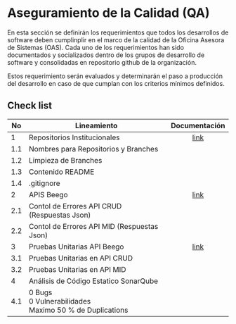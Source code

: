 # Aseguramiento de la Calidad (QA)

En esta sección se definirán los requerimientos que todos los desarrollos de software deben cumplinplir en el marco de la calidad de la Oficina Asesora de Sistemas (OAS). Cada uno de los requerimientos han sido documentados y socializados dentro de los grupos de desarrollo de software y consolidadas en repositorio github de la organización.   

Estos requerimiento serán evaluados y determinarán el paso a producción del desarrollo en caso de que cumplan con los criterios mínimos definidos.

## Check list

No |Lineamiento | Documentación
--- | --- | :---:
1 | Repositorios Institucionales | [link](https://github.com/udistrital/introduccion_oas#2-repositorios-institucionales-herb)
1.1 | Nombres para Repositorios y Branches |
1.2 | Limpieza de Branches |
1.3 | Contenido README |
1.4 | .gitignore |
2 | APIS Beego | [link](https://github.com/udistrital/introduccion_oas#5-apis-beego-mortar_board)
2.1 | Contol de Errores API CRUD (Respuestas Json) |
2.2 | Contol de Errores API MID (Respuestas Json) |
3 | Pruebas Unitarias API Beego | [link](https://github.com/udistrital/introduccion_oas#6-pruebas-unitarias-api-beego-mag)
3.1 | Pruebas Unitarias en API CRUD |
3.2 | Pruebas Unitarias en API MID |
4 | Análisis de Código Estatico SonarQube |
4.1 | 0 Bugs <br> 0 Vulnerabilidades <br> Maximo 50 % de Duplications | 
